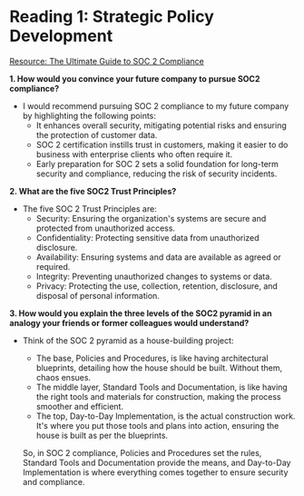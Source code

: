 # Reading 1: Strategic Policy Development

[Resource: The Ultimate Guide to SOC 2 Compliance](https://www.vendr.com/blog/soc-2-compliance-guide)

**1. How would you convince your future company to pursue SOC2 compliance?**
- I would recommend pursuing SOC 2 compliance to my future company by highlighting the following points:
  - It enhances overall security, mitigating potential risks and ensuring the protection of customer data.
  - SOC 2 certification instills trust in customers, making it easier to do business with enterprise clients who often require it.
  - Early preparation for SOC 2 sets a solid foundation for long-term security and compliance, reducing the risk of security incidents.

**2. What are the five SOC2 Trust Principles?**
- The five SOC 2 Trust Principles are:
  - Security: Ensuring the organization's systems are secure and protected from unauthorized access.
  - Confidentiality: Protecting sensitive data from unauthorized disclosure.
  - Availability: Ensuring systems and data are available as agreed or required.
  - Integrity: Preventing unauthorized changes to systems or data.
  - Privacy: Protecting the use, collection, retention, disclosure, and disposal of personal information.

**3. How would you explain the three levels of the SOC2 pyramid in an analogy your friends or former colleagues would understand?**
- Think of the SOC 2 pyramid as a house-building project:
  - The base, Policies and Procedures, is like having architectural blueprints, detailing how the house should be built. Without them, chaos ensues.
  - The middle layer, Standard Tools and Documentation, is like having the right tools and materials for construction, making the process smoother and efficient.
  - The top, Day-to-Day Implementation, is the actual construction work. It's where you put those tools and plans into action, ensuring the house is built as per the blueprints.
  
  So, in SOC 2 compliance, Policies and Procedures set the rules, Standard Tools and Documentation provide the means, and Day-to-Day Implementation is where everything comes together to ensure security and compliance.
